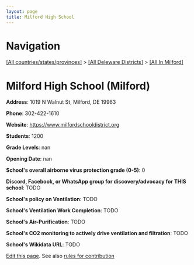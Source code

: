 ```yaml
---
layout: page
title: Milford High School
---
```

# Navigation

[[All countries/states/provinces]](../../..) > [[All Deleware Districts]](../..) > [[All In Milford]](..)

# Milford High School (Milford)

**Address**: 1019 N Walnut St, Milford, DE 19963

**Phone**: 302-422-1610

**Website**: <https://www.milfordschooldistrict.org>

**Students**: 1200

**Grade Levels**: nan

**Opening Date**: nan

**School's overall airborne virus protection grade (0-5)**: 0

**Discord, Facebook, or WhatsApp group for discovery/advocacy for THIS school**: TODO

**School's policy on Ventilation**: TODO

**School's Ventilation Work Completion**: TODO

**School's Air-Purification**: TODO

**School's CO2 monitoring to actively drive ventilation and filtration**: TODO

**School's Wikidata URL**: TODO


[Edit this page](https://github.com/ventilate-schools/DE/edit/main/./Milford/Milford_High_School.md). See also [rules for contribution](../../../contribution-rules/)